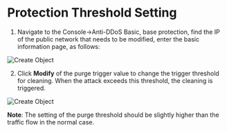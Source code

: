 # Protection Threshold Setting

1. Navigate to the Console->Anti-DDoS Basic, base protection, find the IP of the public network that needs to be modified, enter the basic information page, as follows:

![Create Object](https://github.com/jdcloudcom/cn/blob/edit/image/Basic%20Anti-DDos/threshold01.png)

2. Click **Modify** of the purge trigger value to change the trigger threshold for cleaning. When the attack exceeds this threshold, the cleaning is triggered.

![Create Object](https://github.com/jdcloudcom/cn/blob/edit/image/Basic%20Anti-DDos/threshold02.png)

**Note**: The setting of the purge threshold should be slightly higher than the traffic flow in the normal case.
